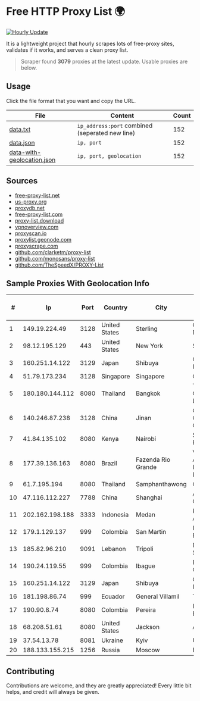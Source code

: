 
# Free HTTP Proxy List 🌍

[![Hourly Update](https://github.com/mertguvencli/http-proxy-list/actions/workflows/main.yml/badge.svg?branch=main)](https://github.com/mertguvencli/http-proxy-list/actions/workflows/main.yml)

It is a lightweight project that hourly scrapes lots of free-proxy sites, validates if it works, and serves a clean proxy list.

> Scraper found **3079** proxies at the latest update. Usable proxies are below.

## Usage

Click the file format that you want and copy the URL.


|File|Content|Count|
|----|-------|-----|
|[data.txt](https://raw.githubusercontent.com/mertguvencli/http-proxy-list/main/proxy-list/data.txt)|`ip_address:port` combined (seperated new line)|152|
|[data.json](https://raw.githubusercontent.com/mertguvencli/http-proxy-list/main/proxy-list/data.json)|`ip, port`|152|
|[data-with-geolocation.json](https://raw.githubusercontent.com/mertguvencli/http-proxy-list/main/proxy-list/data-with-geolocation.json)|`ip, port, geolocation`|152|

## Sources

* [free-proxy-list.net](https://free-proxy-list.net)
* [us-proxy.org](https://www.us-proxy.org)
* [proxydb.net](http://proxydb.net)
* [free-proxy-list.com](https://free-proxy-list.com/?page=&port=&type%5B%5D=http&type%5B%5D=https&up_time=0&search=Search)
* [proxy-list.download](https://www.proxy-list.download/HTTP)
* [vpnoverview.com](https://vpnoverview.com/privacy/anonymous-browsing/free-proxy-servers)
* [proxyscan.io](https://www.proxyscan.io)
* [proxylist.geonode.com](https://proxylist.geonode.com/api/proxy-list?limit=300&page=1&sort_by=lastChecked&sort_type=desc&protocols=http,https)
* [proxyscrape.com](https://api.proxyscrape.com/v2/?request=displayproxies&protocol=http&timeout=10000&country=all&ssl=all&anonymity=all)
* [github.com/clarketm/proxy-list](https://raw.githubusercontent.com/clarketm/proxy-list/master/proxy-list-raw.txt)
* [github.com/monosans/proxy-list](https://raw.githubusercontent.com/monosans/proxy-list/main/proxies/http.txt)
* [github.com/TheSpeedX/PROXY-List](https://raw.githubusercontent.com/TheSpeedX/PROXY-List/master/http.txt)


## Sample Proxies With Geolocation Info

|#|Ip|Port|Country|City|Internet Service Provider|
|-|--|----|-------|----|-------------------------|
|1|149.19.224.49|3128|United States|Sterling|Oculus Networks Inc|
|2|98.12.195.129|443|United States|New York|Spectrum|
|3|160.251.14.122|3129|Japan|Shibuya|GMO Internet, Inc|
|4|51.79.173.234|3128|Singapore|Singapore|OVH SAS|
|5|180.180.144.112|8080|Thailand|Bangkok|TOT Public Company Limited|
|6|140.246.87.238|3128|China|Jinan|Cloud Computing Corporation|
|7|41.84.135.102|8080|Kenya|Nairobi|SOHO-REGIONAL|
|8|177.39.136.163|8080|Brazil|Fazenda Rio Grande|VBR ALARMES E INTERNET LTDA|
|9|61.7.195.194|8080|Thailand|Samphanthawong|CAT-ISP|
|10|47.116.112.227|7788|China|Shanghai|Addresses CNNIC|
|11|202.162.198.188|3333|Indonesia|Medan|PT. Media Antar Nusa|
|12|179.1.129.137|999|Colombia|San Martin|Internexa S.a. E.S.P|
|13|185.82.96.210|9091|Lebanon|Tripoli|NET 360 S.A.R.L|
|14|190.24.119.55|999|Colombia|Ibague|ETB - Colombia|
|15|160.251.14.122|3129|Japan|Shibuya|GMO Internet, Inc|
|16|181.198.86.74|999|Ecuador|General Villamil|Telconet S.A|
|17|190.90.8.74|8080|Colombia|Pereira|Internexa S.a. E.S.P|
|18|68.208.51.61|8080|United States|Jackson|AT&T Corp|
|19|37.54.13.78|8081|Ukraine|Kyiv|UKRTELECOM|
|20|188.133.155.215|1256|Russia|Moscow|Enforta-MSK|



## Contributing

Contributions are welcome, and they are greatly appreciated! Every
little bit helps, and credit will always be given.

